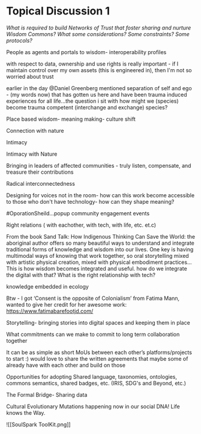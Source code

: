 # Topical Discussion 1

_What is required to build Networks of Trust that foster sharing and nurture Wisdom Commons? What some considerations? Some constraints? Some protocols?_

People as agents and portals to wisdom- interoperability profiles

with respect to data, ownership and use rights is really important - if I maintain control over my own assets (this is engineered in), then I'm not so worried about trust

earlier in the day @Daniel Greenberg mentioned separation of self and ego - (my words now) that has gotten us here and have been trauma induced experiences for all life...the question i sit with how might we (species) become trauma competent (interchange and exchange) species?

Place based wisdom- meaning making- culture shift

Connection with nature

Intimacy

Intimacy with Nature

Bringing in leaders of affected communities - truly listen, compensate, and treasure their contributions

Radical interconnectedness

Designing for voices not in the room- how can this work become accessible to those who don't have technology- how can they shape meaning?

#OporationSheild...popup community engagement events

Right relations ( with eachother, with tech, with life, etc. et.c)

From the book Sand Talk: How Indigenous Thinking Can Save the World: the aboriginal author offers so many beautiful ways to understand and integrate traditional forms of knowledge and wisdom into our lives. One key is having multimodal ways of knowing that work together, so oral storytelling mixed with artistic physical creation, mixed with physical embodiment practices... This is how wisdom becomes integrated and useful. how do we integrate the digital with that? What is the right relationship with tech?

knowledge embedded in ecology

Btw - I got ‘Consent is the opposite of Colonialism’ from Fatima Mann, wanted to give her credit for her awesome work: https://www.fatimabarefootjd.com/

Storytelling- bringing stories into digital spaces and keeping them in place

What commitments can we make to commit to long term collaboration together

It can be as simple as short MoUs between each other’s platforms/projects to start :) would love to share the written agreements that maybe some of already have with each other and build on those

Opportunities for adopting Shared language, taxonomies, ontologies, commons semantics, shared badges, etc. (IRIS, SDG's and Beyond, etc.)

The Formal Bridge- Sharing data

Cultural Evolutionary Mutations happening now in our social DNA! Life knows the Way.

![[SoulSpark ToolKit.png]]
